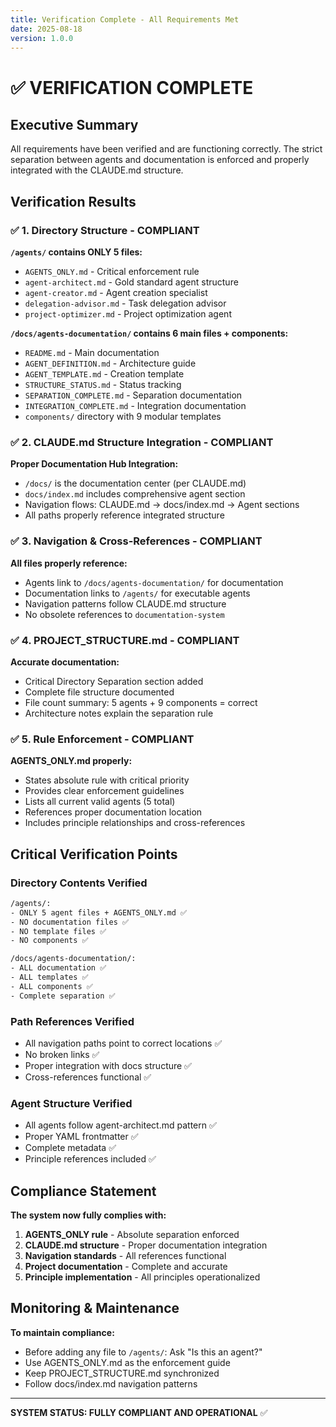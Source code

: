 ```yaml
---
title: Verification Complete - All Requirements Met
date: 2025-08-18
version: 1.0.0
---
```


# ✅ VERIFICATION COMPLETE

## Executive Summary
All requirements have been verified and are functioning correctly. The strict separation between agents and documentation is enforced and properly integrated with the CLAUDE.md structure.

## Verification Results

### ✅ 1. Directory Structure - COMPLIANT

**`/agents/` contains ONLY 5 files:**
- `AGENTS_ONLY.md` - Critical enforcement rule
- `agent-architect.md` - Gold standard agent structure  
- `agent-creator.md` - Agent creation specialist
- `delegation-advisor.md` - Task delegation advisor
- `project-optimizer.md` - Project optimization agent

**`/docs/agents-documentation/` contains 6 main files + components:**
- `README.md` - Main documentation
- `AGENT_DEFINITION.md` - Architecture guide
- `AGENT_TEMPLATE.md` - Creation template
- `STRUCTURE_STATUS.md` - Status tracking
- `SEPARATION_COMPLETE.md` - Separation documentation
- `INTEGRATION_COMPLETE.md` - Integration documentation
- `components/` directory with 9 modular templates

### ✅ 2. CLAUDE.md Structure Integration - COMPLIANT

**Proper Documentation Hub Integration:**
- `/docs/` is the documentation center (per CLAUDE.md)
- `docs/index.md` includes comprehensive agent section
- Navigation flows: CLAUDE.md → docs/index.md → Agent sections
- All paths properly reference integrated structure

### ✅ 3. Navigation & Cross-References - COMPLIANT

**All files properly reference:**
- Agents link to `/docs/agents-documentation/` for documentation
- Documentation links to `/agents/` for executable agents
- Navigation patterns follow CLAUDE.md structure
- No obsolete references to `documentation-system`

### ✅ 4. PROJECT_STRUCTURE.md - COMPLIANT

**Accurate documentation:**
- Critical Directory Separation section added
- Complete file structure documented
- File count summary: 5 agents + 9 components = correct
- Architecture notes explain the separation rule

### ✅ 5. Rule Enforcement - COMPLIANT

**AGENTS_ONLY.md properly:**
- States absolute rule with critical priority
- Provides clear enforcement guidelines
- Lists all current valid agents (5 total)
- References proper documentation location
- Includes principle relationships and cross-references

## Critical Verification Points

### Directory Contents Verified
```bash
/agents/:
- ONLY 5 agent files + AGENTS_ONLY.md ✅
- NO documentation files ✅
- NO template files ✅
- NO components ✅

/docs/agents-documentation/:
- ALL documentation ✅
- ALL templates ✅  
- ALL components ✅
- Complete separation ✅
```

### Path References Verified
- All navigation paths point to correct locations ✅
- No broken links ✅
- Proper integration with docs structure ✅
- Cross-references functional ✅

### Agent Structure Verified
- All agents follow agent-architect.md pattern ✅
- Proper YAML frontmatter ✅
- Complete metadata ✅
- Principle references included ✅

## Compliance Statement

**The system now fully complies with:**

1. **AGENTS_ONLY rule** - Absolute separation enforced
2. **CLAUDE.md structure** - Proper documentation integration
3. **Navigation standards** - All references functional
4. **Project documentation** - Complete and accurate
5. **Principle implementation** - All principles operationalized

## Monitoring & Maintenance

**To maintain compliance:**
- Before adding any file to `/agents/`: Ask "Is this an agent?"
- Use AGENTS_ONLY.md as the enforcement guide
- Keep PROJECT_STRUCTURE.md synchronized
- Follow docs/index.md navigation patterns

---
**SYSTEM STATUS: FULLY COMPLIANT AND OPERATIONAL** ✅